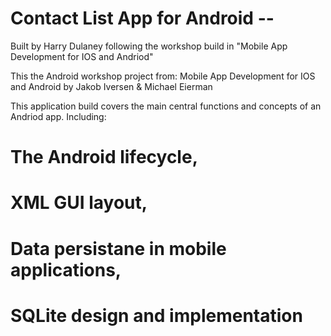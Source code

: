 # Contact List App for Android --
Built by Harry Dulaney following the workshop build in "Mobile App Development for IOS and Andriod"

This the Android workshop project from: Mobile App Development for IOS and Android by Jakob Iversen &amp; Michael Eierman

This application build covers the main central functions and concepts of an Andriod app.
Including: 

# The Android lifecycle,
# XML GUI layout,
# Data persistane in mobile applications,
# SQLite design and implementation


